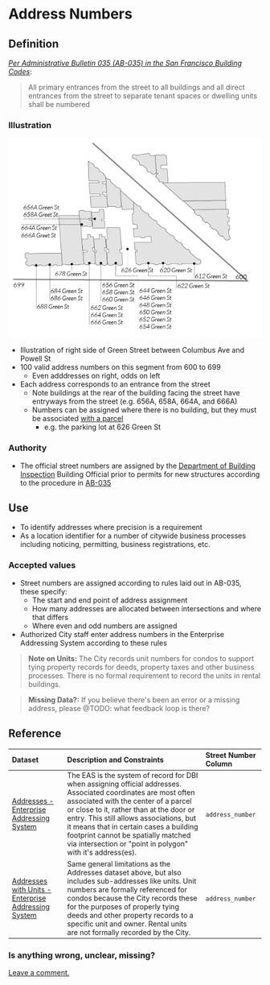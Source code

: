 # Address Numbers

## Definition

[_Per Administrative Bulletin 035 \(AB-035\) in the San Francisco Building Codes_](http://library.amlegal.com/nxt/gateway.dll/California/sfbuilding/buildingcode2016edition/administrativebulletins?f=templates$fn=default.htm$3.0$vid=amlegal:sanfrancisco_ca$anc=JD_AB-035):

> All primary entrances from the street to all buildings and all direct entrances from the street to separate tenant spaces or dwelling units shall be numbered

### Illustration

![](/assets/address_numbers.png)

* Illustration of right side of Green Street between Columbus Ave and Powell St
* 100 valid address numbers on this segment from 600 to 699
  * Even adddresses on right, odds on left
* Each address corresponds to an entrance from the street
  * Note buildings at the rear of the building facing the street have entryways from the street (e.g. 656A, 658A, 664A, and 666A)
  * Numbers can be assigned where there is no building, but they must be associated [with a parcel](/basemap/assessor-parcel-numbers-apn.md)
    * e.g. the parking lot at 626 Green St


### Authority

* The official street numbers are assigned by the [Department of Building Inspection](http://sfdbi.org/) Building Official prior to permits for new structures according to the procedure in [AB-035](http://library.amlegal.com/nxt/gateway.dll/California/sfbuilding/buildingcode2016edition/administrativebulletins?f=templates$fn=default.htm$3.0$vid=amlegal:sanfrancisco_ca$anc=JD_AB-035)

## Use

* To identify addresses where precision is a requirement
* As a location identifier for a number of citywide business processes including noticing, permitting, business registrations, etc.

### Accepted values

* Street numbers are assigned according to rules laid out in AB-035, these specify:
  * The start and end point of address assignment
  * How many addresses are allocated between intersections and where that differs
  * Where even and odd numbers are assigned
* Authorized City staff enter address numbers in the Enterprise Addressing System according to these rules

> **Note on Units:** The City records unit numbers for condos to support tying property records for deeds, property taxes and other business processes. There is no formal requirement to record the units in rental buildings.

> **Missing Data?:** If you believe there's been an error or a missing address, please @TODO: what feedback loop is there?

## Reference

| Dataset | Description and Constraints | Street Number Column |
| :--- | :--- | :--- |
| [Addresses - Enterprise Addressing System](https://data.sfgov.org/Geographic-Locations-and-Boundaries/Addresses-Enterprise-Addressing-System/sr5d-tnui) | The EAS is the system of record for DBI when assigning official addresses. Associated coordinates are most often associated with the center of a parcel or close to it, rather than at the door or entry. This still allows associations, but it means that in certain cases a building footprint cannot be spatially matched via intersection or "point in polygon" with it's address\(es\). | `address_number` |
| [Addresses with Units - Enterprise Addressing System](https://data.sfgov.org/Geographic-Locations-and-Boundaries/Addresses-Enterprise-Addressing-System/sr5d-tnui) | Same general limitations as the Addresses dataset above, but also includes sub-addresses like units. Unit numbers are formally referenced for condos because the City records these for the purposes of properly tying deeds and other property records to a specific unit and owner. Rental units are not formally recorded by the City. | `address_number` |

### Is anything wrong, unclear, missing?

[Leave a comment.](https://github.com/DataSF/draft-publishing-standards/issues/new?title=Comment:Street-Numbers-Addresses&body=Comment:Street-Numbers-Addresses)


